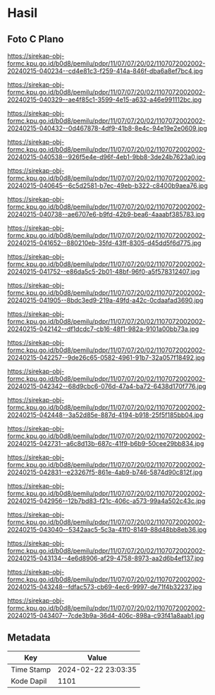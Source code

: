 # Hasil

## Foto C Plano

https://sirekap-obj-formc.kpu.go.id/b0d8/pemilu/pdpr/11/07/07/20/02/1107072002002-20240215-040234--cd4e81c3-f259-414a-846f-dba6a8ef7bc4.jpg

https://sirekap-obj-formc.kpu.go.id/b0d8/pemilu/pdpr/11/07/07/20/02/1107072002002-20240215-040329--ae4f85c1-3599-4e15-a632-a46e991112bc.jpg

https://sirekap-obj-formc.kpu.go.id/b0d8/pemilu/pdpr/11/07/07/20/02/1107072002002-20240215-040432--0d467878-4df9-41b8-8e4c-94e19e2e0609.jpg

https://sirekap-obj-formc.kpu.go.id/b0d8/pemilu/pdpr/11/07/07/20/02/1107072002002-20240215-040538--926f5e4e-d96f-4eb1-9bb8-3de24b7623a0.jpg

https://sirekap-obj-formc.kpu.go.id/b0d8/pemilu/pdpr/11/07/07/20/02/1107072002002-20240215-040645--6c5d2581-b7ec-49eb-b322-c8400b9aea76.jpg

https://sirekap-obj-formc.kpu.go.id/b0d8/pemilu/pdpr/11/07/07/20/02/1107072002002-20240215-040738--ae6707e6-b9fd-42b9-bea6-4aaabf385783.jpg

https://sirekap-obj-formc.kpu.go.id/b0d8/pemilu/pdpr/11/07/07/20/02/1107072002002-20240215-041652--880210eb-35fd-43ff-8305-d45dd5f6d775.jpg

https://sirekap-obj-formc.kpu.go.id/b0d8/pemilu/pdpr/11/07/07/20/02/1107072002002-20240215-041752--e86da5c5-2b01-48bf-96f0-a5f578312407.jpg

https://sirekap-obj-formc.kpu.go.id/b0d8/pemilu/pdpr/11/07/07/20/02/1107072002002-20240215-041905--8bdc3ed9-219a-49fd-a42c-0cdaafad3690.jpg

https://sirekap-obj-formc.kpu.go.id/b0d8/pemilu/pdpr/11/07/07/20/02/1107072002002-20240215-042142--df1dcdc7-cb16-48f1-982a-9101a00bb73a.jpg

https://sirekap-obj-formc.kpu.go.id/b0d8/pemilu/pdpr/11/07/07/20/02/1107072002002-20240215-042257--9de26c65-0582-4961-91b7-32a057f18492.jpg

https://sirekap-obj-formc.kpu.go.id/b0d8/pemilu/pdpr/11/07/07/20/02/1107072002002-20240215-042342--68d9cbc6-076d-47a4-ba72-6438d170f776.jpg

https://sirekap-obj-formc.kpu.go.id/b0d8/pemilu/pdpr/11/07/07/20/02/1107072002002-20240215-042448--3a52d85e-887d-4194-b918-25f5f185bb04.jpg

https://sirekap-obj-formc.kpu.go.id/b0d8/pemilu/pdpr/11/07/07/20/02/1107072002002-20240215-042731--a6c8d13b-687c-41f9-b6b9-50cee29bb834.jpg

https://sirekap-obj-formc.kpu.go.id/b0d8/pemilu/pdpr/11/07/07/20/02/1107072002002-20240215-042831--e23267f5-861e-4ab9-b746-5874d90c812f.jpg

https://sirekap-obj-formc.kpu.go.id/b0d8/pemilu/pdpr/11/07/07/20/02/1107072002002-20240215-042956--12b7bd83-f21c-406c-a573-99a4a502c43c.jpg

https://sirekap-obj-formc.kpu.go.id/b0d8/pemilu/pdpr/11/07/07/20/02/1107072002002-20240215-043040--5342aac5-5c3a-41f0-8149-88d48bb8eb36.jpg

https://sirekap-obj-formc.kpu.go.id/b0d8/pemilu/pdpr/11/07/07/20/02/1107072002002-20240215-043134--4e6d8906-af29-4758-8973-aa2d6b4ef137.jpg

https://sirekap-obj-formc.kpu.go.id/b0d8/pemilu/pdpr/11/07/07/20/02/1107072002002-20240215-043248--fdfac573-cb69-4ec6-9997-de71f4b32237.jpg

https://sirekap-obj-formc.kpu.go.id/b0d8/pemilu/pdpr/11/07/07/20/02/1107072002002-20240215-043407--7cde3b9a-36d4-406c-898a-c93f41a8aab1.jpg


## Metadata

| Key        | Value               |
| ---------- | ------------------- |
| Time Stamp | 2024-02-22 23:03:35 |
| Kode Dapil | 1101                |



